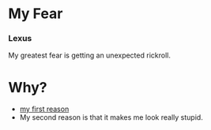 # My Fear 
### Lexus

My greatest fear is getting an unexpected rickroll.

# Why?
- [my first reason](https://www.youtube.com/watch?v=dQw4w9WgXcQ)
- My second reason is that it makes me look really stupid.
